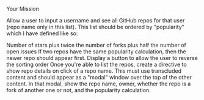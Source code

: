 Your Mission

Allow a user to input a username and see all GitHub repos for that user (repo name only in this list). This list should be ordered by "popularity" which I have defined like so:

Number of stars plus twice the number of forks plus half the number of open issues
If two repos have the same popularity calculation, then the newer repo should appear first.
Display a button to allow the user to reverse the sorting order
Once you're able to list the repos, create a directive to show repo details on click of a repo name. This must use transcluded content and should appear as a "modal" window over the top of the other content. In that modal, show the repo name, owner, whether the repo is a fork of another one or not, and the popularity calculation.
